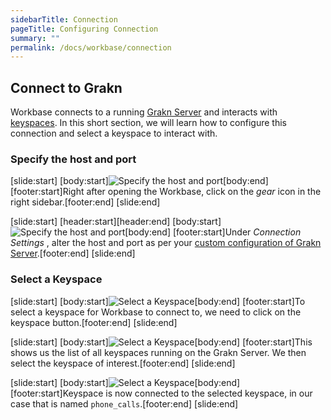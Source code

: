 ```yaml
---
sidebarTitle: Connection
pageTitle: Configuring Connection
summary: ""
permalink: /docs/workbase/connection
---
```


<!-- 1.5
## Preferences
The preferences panel in Workbase allows us to manage [Keyspaces](/docs/management/keyspace) as well as configuring the connection to the [Grakn Server](/docs/running-grakn/install-n-run#starting-the-grakn-server).

### Configure Connection
<div class="slideshow">

[slide:start]
[header:start][header:end]
[body:start]![Visit KGMS on Google Cloud](/images/workbase/preferences_a.png)[body:end]
[footer:start]Click on the gear icon to open the preferences panel.[footer:end]
[slide:end]

[slide:start]
[header:start][header:end]
[body:start]![Launch](/images/workbase/preferences_b.png)[body:end]
[slide:end]

[slide:start]
[header:start][header:end]
[body:start]![Launch](/images/workbase/preferences_connection_a.png)[body:end]
[footer:start]The top part of the preferences panel allows us to configure the host and port of the running Grakn Server.[footer:end]
[slide:end]

[slide:start]
[header:start][header:end]
[body:start]![Launch](/images/workbase/preferences_connection_b.png)[body:end]
[footer:start]Changing either the host or the port, requires a **Test**.[footer:end]
[slide:end]

[slide:start]
[header:start][header:end]
[body:start]![Launch](/images/workbase/preferences_connection_c.png)[body:end]
[footer:start]If no Grakn Server is running on the given host and port, the connection will be marked as **Invalid**.[footer:end]
[slide:end]

[slide:start]
[header:start][header:end]
[body:start]![Launch](/images/workbase/preferences_connection_a.png)[body:end]
[footer:start]Testing the connection with correct host and port, marks it as **Valid**.[footer:end]
[slide:end]

</div>


### Manage Keyspaces
<div class="slideshow">

[slide:start]
[header:start][header:end]
[body:start]![Visit KGMS on Google Cloud](/images/workbase/preferences_a.png)[body:end]
[footer:start]Click on the gear icon to open the preferences panel.[footer:end]
[slide:end]

[slide:start]
[header:start][header:end]
[body:start]![Launch](/images/workbase/preferences_b.png)[body:end]
[slide:end]

[slide:start]
[header:start][header:end]
[body:start]![Launch](/images/workbase/preferences_keyspaces_a.png)[body:end]
[footer:start]The bottom part of the preferences panel allows us to view, create and delete keyspaces.[footer:end]
[slide:end]

[slide:start]
[header:start][header:end]
[body:start]![Launch](/images/workbase/preferences_keyspaces_b.png)[body:end]
[footer:start]To create a new keyspace, we need to enter a name and click on **Create New Keyspace**.[footer:end]
[slide:end]

[slide:start]
[header:start][header:end]
[body:start]![Launch](/images/workbase/preferences_keyspaces_c.png)[body:end]
[footer:start]This creates the new keyspace and displays it in the list.[footer:end]
[slide:end]

[slide:start]
[header:start][header:end]
[body:start]![Launch](/images/workbase/preferences_keyspaces_d.png)[body:end]
[footer:start]To delete a keyspace, we need to click on the _trash_ icon next to it.[footer:end]
[slide:end]

[slide:start]
[header:start][header:end]
[body:start]![Launch](/images/workbase/preferences_keyspaces_a.png)[body:end]
[footer:start][footer:end]
[slide:end]

</div> -->

## Connect to Grakn
Workbase connects to a running [Grakn Server](/docs/running-grakn/install-n-run#start-the-grakn-server) and interacts with [keyspaces](/docs/management/keyspace). In this short section, we will learn how to configure this connection and select a keyspace to interact with.

### Specify the host and port
<div class="slideshow">

[slide:start]
[body:start]![Specify the host and port](/docs/images/workbase/main_settings.png)[body:end]
[footer:start]Right after opening the Workbase, click on the _gear_ icon in the right sidebar.[footer:end]
[slide:end]

[slide:start]
[header:start][header:end]
[body:start]![Specify the host and port](/docs/images/workbase/settings_connection.png)[body:end]
[footer:start]Under _Connection Settings_ , alter the host and port as per your [custom configuration of Grakn Server](/docs/running-grakn/configuration##host-and-port).[footer:end]
[slide:end]

</div>

### Select a Keyspace
<div class="slideshow">

[slide:start]
[body:start]![Select a Keyspace](/docs/images/workbase/main_keyspace.png)[body:end]
[footer:start]To select a keyspace for Workbase to connect to, we need to click on the keyspace button.[footer:end]
[slide:end]

[slide:start]
[body:start]![Select a Keyspace](/docs/images/workbase/main_keyspace_select.png)[body:end]
[footer:start]This shows us the list of all keyspaces running on the Grakn Server. We then select the keyspace of interest.[footer:end]
[slide:end]

[slide:start]
[body:start]![Select a Keyspace](/docs/images/workbase/main_keyspace_selected.png)[body:end]
[footer:start]Keyspace is now connected to the selected keyspace, in our case that is named `phone_calls`.[footer:end]
[slide:end]

</div>